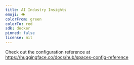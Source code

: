 ```yaml
---
title: AI Industry Insights
emoji: 👁
colorFrom: green
colorTo: red
sdk: docker
pinned: false
license: mit
---
```


Check out the configuration reference at https://huggingface.co/docs/hub/spaces-config-reference
